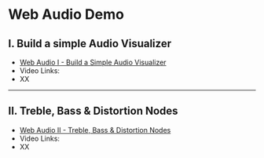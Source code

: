 # Web Audio Demo

## I. Build a simple Audio Visualizer

- [Web Audio I - Build a Simple Audio Visualizer](https://github.com/tonethar/IGME-330-Master/blob/master/notes/demo-web-audio-1.md)
- Video Links:
 - XX

<hr>

## II. Treble, Bass & Distortion Nodes

- [Web Audio II - Treble, Bass & Distortion Nodes](https://github.com/tonethar/IGME-330-Master/blob/master/notes/demo-web-audio-2.md)
- Video Links:
 - XX
